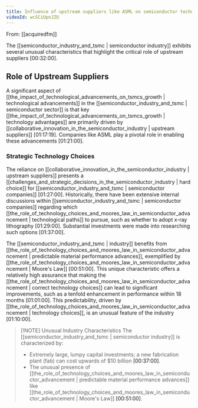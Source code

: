 ```yaml
---
title: Influence of upstream suppliers like ASML on semiconductor technology
videoId: wcSCiUpnJZU
---
```


From: [[acquiredfm]] <br/> 

The [[semiconductor_industry_and_tsmc | semiconductor industry]] exhibits several unusual characteristics that highlight the critical role of upstream suppliers <a class="yt-timestamp" data-t="00:32:00">[00:32:00]</a>.

## Role of Upstream Suppliers

A significant aspect of [[the_impact_of_technological_advancements_on_tsmcs_growth | technological advancements]] in the [[semiconductor_industry_and_tsmc | semiconductor sector]] is that key [[the_impact_of_technological_advancements_on_tsmcs_growth | technology advantages]] are primarily driven by [[collaborative_innovation_in_the_semiconductor_industry | upstream suppliers]] <a class="yt-timestamp" data-t="01:17:19">[01:17:19]</a>. Companies like ASML play a pivotal role in enabling these advancements <a class="yt-timestamp" data-t="01:21:00">[01:21:00]</a>.

### Strategic Technology Choices

The reliance on [[collaborative_innovation_in_the_semiconductor_industry | upstream suppliers]] presents a [[challenges_and_strategic_decisions_in_the_semiconductor_industry | hard choice]] for [[semiconductor_industry_and_tsmc | semiconductor companies]] <a class="yt-timestamp" data-t="01:27:00">[01:27:00]</a>. Historically, there have been extensive internal discussions within [[semiconductor_industry_and_tsmc | semiconductor companies]] regarding which [[the_role_of_technology_choices_and_moores_law_in_semiconductor_advancement | technological paths]] to pursue, such as whether to adopt x-ray lithography <a class="yt-timestamp" data-t="01:29:00">[01:29:00]</a>. Substantial investments were made into researching such options <a class="yt-timestamp" data-t="01:37:00">[01:37:00]</a>.

The [[semiconductor_industry_and_tsmc | industry]] benefits from [[the_role_of_technology_choices_and_moores_law_in_semiconductor_advancement | predictable material performance advances]], exemplified by [[the_role_of_technology_choices_and_moores_law_in_semiconductor_advancement | Moore's Law]] <a class="yt-timestamp" data-t="00:51:00">[00:51:00]</a>. This unique characteristic offers a relatively high assurance that making the [[the_role_of_technology_choices_and_moores_law_in_semiconductor_advancement | correct technology choices]] can lead to significant improvements, such as a tenfold enhancement in performance within 18 months <a class="yt-timestamp" data-t="01:01:00">[01:01:00]</a>. This predictability, driven by [[the_role_of_technology_choices_and_moores_law_in_semiconductor_advancement | technology choices]], is an unusual feature of the industry <a class="yt-timestamp" data-t="01:10:00">[01:10:00]</a>.

> [!NOTE] Unusual Industry Characteristics
> The [[semiconductor_industry_and_tsmc | semiconductor industry]] is characterized by:
> *   Extremely large, lumpy capital investments; a new fabrication plant (fab) can cost upwards of $10 billion <a class="yt-timestamp" data-t="00:37:00">[00:37:00]</a>.
> *   The unusual presence of [[the_role_of_technology_choices_and_moores_law_in_semiconductor_advancement | predictable material performance advances]] like [[the_role_of_technology_choices_and_moores_law_in_semiconductor_advancement | Moore's Law]] <a class="yt-timestamp" data-t="00:51:00">[00:51:00]</a>.